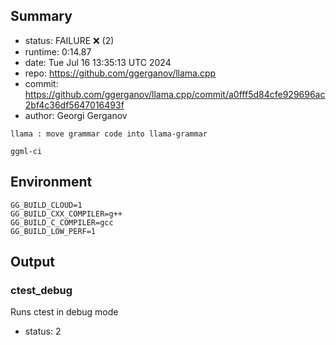 ## Summary

- status:  FAILURE ❌ (2)
- runtime: 0:14.87
- date:    Tue Jul 16 13:35:13 UTC 2024
- repo:    https://github.com/ggerganov/llama.cpp
- commit:  https://github.com/ggerganov/llama.cpp/commit/a0fff5d84cfe929696ac2bf4c36df5647016493f
- author:  Georgi Gerganov
```
llama : move grammar code into llama-grammar

ggml-ci
```

## Environment

```
GG_BUILD_CLOUD=1
GG_BUILD_CXX_COMPILER=g++
GG_BUILD_C_COMPILER=gcc
GG_BUILD_LOW_PERF=1
```

## Output

### ctest_debug

Runs ctest in debug mode
- status: 2
```

```

